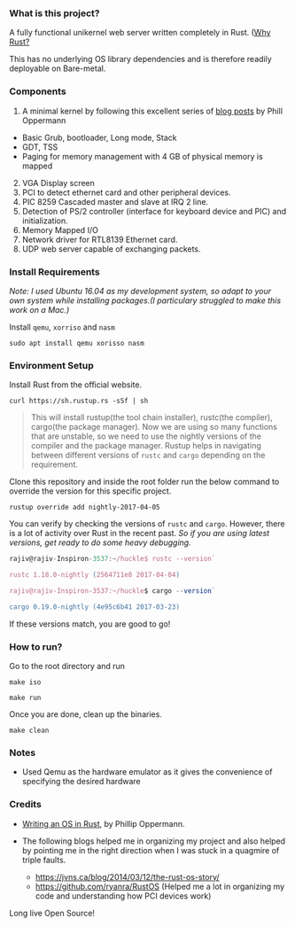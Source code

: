 ### What is this project? 

A fully functional unikernel web server written completely in Rust. ([Why Rust?](https://doc.rust-lang.org/book/foreword.html) 

This has no underlying OS library dependencies and is therefore readily deployable on Bare-metal. 

### Components

1. A minimal kernel by following this excellent series of  [blog posts](https://os.phil-opp.com/) by Phill Oppermann
  - Basic Grub, bootloader, Long mode, Stack​
  - GDT, TSS
  - Paging for memory management with 4 GB of physical memory is mapped
  
2. VGA Display screen 
3. PCI to detect ethernet card and other peripheral devices. 
4. PIC 8259 Cascaded master and slave at IRQ 2 line.
5. Detection of PS/2 controller (interface for keyboard device and PIC) and initialization. 
6. Memory Mapped I/O
7. Network driver for RTL8139 Ethernet card. 
8. UDP web server capable of exchanging packets.

### Install Requirements

*Note: I used Ubuntu 16.04 as my development system, so adapt to your own system while installing packages.(I particulary struggled to make this work on a Mac.)*

Install `qemu`, `xorriso` and `nasm` 

`sudo apt install qemu xorisso nasm`

### Environment Setup

Install Rust from the official website. 

`curl https://sh.rustup.rs -sSf | sh`

> This will install rustup(the tool chain installer), rustc(the compiler), cargo(the package manager).
> Now we are using so many functions that are unstable, so we need to use the nightly versions of the compiler and the package manager. 
> Rustup helps in navigating between different versions of `rustc` and `cargo` depending on the requirement. 

Clone this repository and inside the root folder run the below command to override the version for this specific project. 

`rustup override add nightly-2017-04-05`

You can verify by checking the versions of `rustc` and `cargo`. However, there is a lot of activity over Rust in the recent past. *So if you are using latest versions, get ready to do some heavy debugging.*

```javascript
rajiv@rajiv-Inspiron-3537:~/huckle$ rustc --version`

rustc 1.18.0-nightly (2564711e8 2017-04-04)

rajiv@rajiv-Inspiron-3537:~/huckle$ cargo --version`

cargo 0.19.0-nightly (4e95c6b41 2017-03-23)
```

If these versions match, you are good to go!

### How to run? 

Go to the root directory and run 

`make iso` 

`make run` 

Once you are done, clean up the binaries. 

`make clean`


### Notes

- Used Qemu as the hardware emulator as it gives the convenience of specifying the desired hardware

### Credits 

- [Writing an OS in Rust](https://os.phil-opp.com/), by Phillip Oppermann. 

- The following blogs helped me in organizing my project and also helped by pointing me in the right direction when I was    stuck in a quagmire of triple faults. 
  - https://jvns.ca/blog/2014/03/12/the-rust-os-story/
  - https://github.com/ryanra/RustOS (Helped me a lot in organizing my code and understanding how PCI devices work)


Long live Open Source!

